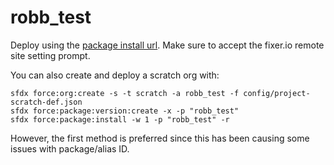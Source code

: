 # robb_test
Deploy using the [package install url](https://login.salesforce.com/packaging/installPackage.apexp?p0=04t1n000001pGuxAAE). Make sure to accept the fixer.io remote site setting prompt.

You can also create and deploy a scratch org with:
```
sfdx force:org:create -s -t scratch -a robb_test -f config/project-scratch-def.json
sfdx force:package:version:create -x -p "robb_test"
sfdx force:package:install -w 1 -p "robb_test" -r
```

However, the first method is preferred since this has been causing some issues with package/alias ID.
